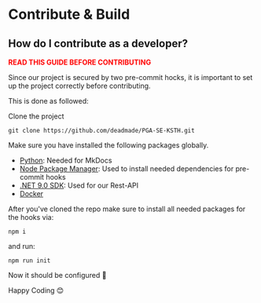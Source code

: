 # Contribute & Build 

## How do I contribute as a developer?
<p style="color: red;"><b>READ THIS GUIDE BEFORE CONTRIBUTING</b></p>

Since our project is secured by two pre-commit hocks, it is important to set up the project correctly before contributing.

This is done as followed:

Clone the project

```git clone https://github.com/deadmade/PGA-SE-KSTH.git```

Make sure you have installed the following packages globally.

- <a href="https://www.python.org/">Python</a>: Needed for MkDocs
- <a href="https://www.npmjs.com/">Node Package Manager</a>: Used to install needed dependencies for pre-commit hooks
- <a href="https://dotnet.microsoft.com/en-us/download">.NET 9.0 SDK</a>: Used for our Rest-API
- <a href="https://www.docker.com/">Docker</a>

After you've cloned the repo make sure to install all needed packages for the hooks via:

```npm i```

and run:

```npm run init```

Now it should be configured 🚀

Happy Coding 😊
